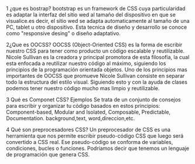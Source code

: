  1 ¿que es bostrap?
  bootstrap es un framework de CSS cuya particularidad es adaptar la interfaz del sitio  wed al tamaño del dispositivo en que se visualice.es decir, el sitio wed se adapta automaticamente al tamaño de una PC, tablet u otro dispositivo. Esta tecnica de diseño y desarrollo se conoce como "responsive desing" o diseño adaptativo.
  
  2¿Que es OOCSS?
  OOCSS (Object-Oriented CSS) es la forma de escribir nuestro CSS para tener como producto un código escalable y reutilizable. Nicole Sullivan es la creadora y principal promotora de esta filosofía, la cual esta enfocada a reutilizar nuestro código al máximo, siguiendo los principios de la programación orientada objetos.
  Uno de los principios mas importantes de OOCSS que promueve Nicole Sullivan consiste en separar todo la estructura del estilo visual. 
  Siguiendo esto y con la ayuda de clases podemos tener nuestro código mucho mas limpio y reutilizable.

  3 Qué es Componet CSS? Ejemplos
  Se trata de un conjunto de consejos para escribir y organizar tu código basados en estos principios: Component-based, Modular and Isolated, Composable, Predictable, Documentation.
  background,text, word,direccion,etc.

  4 Qué son preprocesadores CSS?
  Un preprocesador de CSS es una herramienta que nos permite escribir pseudo-código CSS que luego será convertido a CSS real. Ese pseudo-código se conforma de variables, condiciones, bucles o funciones. Podríamos decir que tenemos un lenguaje de programación que genera CSS.

